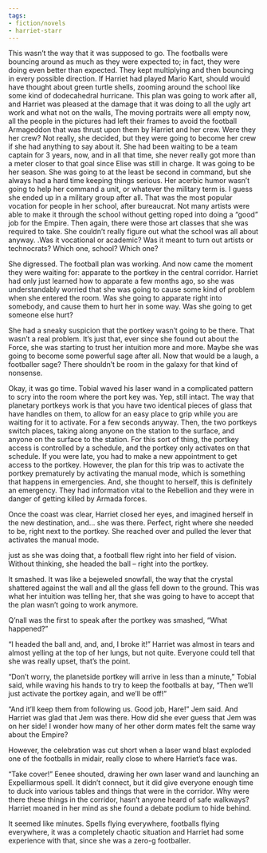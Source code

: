 ```yaml
---
tags:
- fiction/novels
- harriet-starr
---
```


This wasn’t the way that it was supposed to go. The footballs were
bouncing around as much as they were expected to; in fact, they were
doing even better than expected. They kept multiplying and then bouncing
in every possible direction. If Harriet had played Mario Kart, should
would have thought about green turtle shells, zooming around the school
like some kind of dodecahedral hurricane. This plan was going to work
after all, and Harriet was pleased at the damage that it was doing to
all the ugly art work and what not on the walls, The moving portraits
were all empty now, all the people in the pictures had left their frames
to avoid the football Armageddon that was thrust upon them by Harriet
and her crew. Were they her crew? Not really, she decided, but they were
going to become her crew if she had anything to say about it. She had
been waiting to be a team captain for 3 years, now, and in all that
time, she never really got more than a meter closer to that goal since
Elise was still in charge. It was going to be her season. She was going
to at the least be second in command, but she always had a hard time
keeping things serious. Her acerbic humor wasn’t going to help her
command a unit, or whatever the military term is. I guess she ended up
in a military group after all. That was the most popular vocation for
people in her school, after bureaucrat. Not many artists were able to
make it through the school without getting roped into doing a “good” job
for the Empire. Then again, there were those art classes that she was
required to take. She couldn’t really figure out what the school was all
about anyway. .Was it vocational or academic? Was it meant to turn out
artists or technocrats? Which one, school? Which one?

She digressed. The football plan was working. And now came the moment
they were waiting for: apparate to the portkey in the central corridor.
Harriet had only just learned how to apparate a few months ago, so she
was understandably worried that she was going to cause some kind of
problem when she entered the room. Was she going to apparate right into
somebody, and cause them to hurt her in some way. Was she going to get
someone else hurt?

She had a sneaky suspicion that the portkey wasn’t going to be there.
That wasn’t a real problem. It’s just that, ever since she found out
about the Force, she was starting to trust her intuition more and more.
Maybe she was going to become some powerful sage after all. Now that
would be a laugh, a footballer sage? There shouldn’t be room in the
galaxy for that kind of nonsense.

Okay, it was go time. Tobial waved his laser wand in a complicated
pattern to scry into the room where the port key was. Yep, still intact.
The way that planetary portkeys work is that you have two identical
pieces of glass that have handles on them, to allow for an easy place to
grip while you are waiting for it to activate. For a few seconds anyway.
Then, the two portkeys switch places, taking along anyone on the station
to the surface, and anyone on the surface to the station. For this sort
of thing, the portkey access is controlled by a schedule, and the
portkey only activates on that schedule. If you were late, you had to
make a new appointment to get access to the portkey. However, the plan
for this trip was to activate the portkey prematurely by activating the
manual mode, which is something that happens in emergencies. And, she
thought to herself, this is definitely an emergency. They had
information vital to the Rebellion and they were in danger of getting
killed by Armada forces.

Once the coast was clear, Harriet closed her eyes, and imagined herself
in the new destination, and… she was there. Perfect, right where she
needed to be, right next to the portkey. She reached over and pulled the
lever that activates the manual mode.

just as she was doing that, a football flew right into her field of
vision. Without thinking, she headed the ball – right into the portkey.

It smashed. It was like a bejeweled snowfall, the way that the crystal
shattered against the wall and all the glass fell down to the ground.
This was what her intuition was telling her, that she was going to have
to accept that the plan wasn’t going to work anymore.

Q’nall was the first to speak after the portkey was smashed, “What
happened?”

“I headed the ball and, and, and, I broke it!” Harriet was almost in
tears and almost yelling at the top of her lungs, but not quite.
Everyone could tell that she was really upset, that’s the point.

“Don’t worry, the planetside portkey will arrive in less than a minute,”
Tobial said, while waving his hands to try to keep the footballs at bay,
“Then we’ll just activate the portkey again, and we’ll be off!”

“And it’ll keep them from following us. Good job, Hare!” Jem said. And
Harriet was glad that Jem was there. How did she ever guess that Jem was
on her side! I wonder how many of her other dorm mates felt the same way
about the Empire?

However, the celebration was cut short when a laser wand blast exploded
one of the footballs in midair, really close to where Harriet’s face
was.

“Take cover!” Eenee shouted, drawing her own laser wand and launching an
Expelliarmous spell. It didn’t connect, but it did give everyone enough
time to duck into various tables and things that were in the corridor.
Why were there these things in the corridor, hasn’t anyone heard of safe
walkways? Harriet moaned in her mind as she found a debate podium to
hide behind.

It seemed like minutes. Spells flying everywhere, footballs flying
everywhere, it was a completely chaotic situation and Harriet had some
experience with that, since she was a zero-g footballer.
